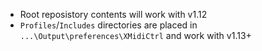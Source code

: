 - Root reposistory contents will work with v1.12
- `Profiles`/`Includes` directories are placed in `...\Output\preferences\XMidiCtrl` and work with v1.13+
